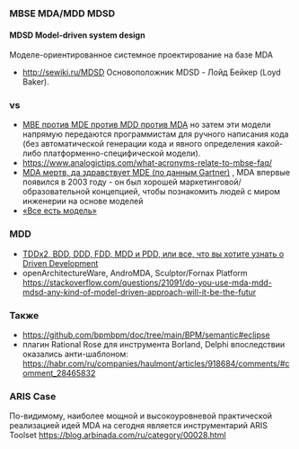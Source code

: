 
### MBSE MDA/MDD MDSD 

#### MDSD Model-driven system design
Моделе-ориентированное системное проектирование на базе MDA
- http://sewiki.ru/MDSD Основоположник MDSD - Лойд Бейкер (Loyd Baker).

### vs
- [MBE против MDE против MDD против MDA](https://modeling-languages.com/clarifying-concepts-mbe-vs-mde-vs-mdd-vs-mda/) но затем эти модели напрямую передаются программистам для ручного написания кода (без автоматической генерации кода и явного определения какой-либо платформенно-специфической модели).
- https://www.analogictips.com/what-acronyms-relate-to-mbse-faq/
- [MDA мертв, да здравствует MDE (по данным Gartner)](https://modeling-languages.com/mda-dead-long-live-mde-according-garner/) , MDA впервые появился в 2003 году - он был хорошей маркетинговой/образовательной концепцией, чтобы познакомить людей с миром инженерии на основе моделей
- [«Все есть модель»](https://modeling-languages.com/one-virtual-model-repository-rule/)
### MDD
- [TDDx2, BDD, DDD, FDD, MDD и PDD, или все, что вы хотите узнать о Driven Development](https://habr.com/ru/articles/459620/)
- openArchitectureWare, AndroMDA, Sculptor/Fornax Platform https://stackoverflow.com/questions/21091/do-you-use-mda-mdd-mdsd-any-kind-of-model-driven-approach-will-it-be-the-futur
### Также
- https://github.com/bpmbpm/doc/tree/main/BPM/semantic#eclipse
- плагин Rational Rose для инструмента Borland, Delphi впоследствии оказались анти-шаблоном: https://habr.com/ru/companies/haulmont/articles/918684/comments/#comment_28465832

### ARIS Case 
По-видимому, наиболее мощной и высокоуровневой практической реализацией идей MDA на сегодня является инструментарий ARIS Toolset
https://blog.arbinada.com/ru/category/00028.html
